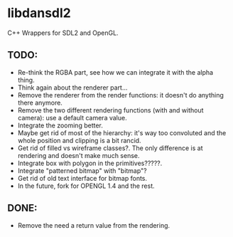 # libdansdl2
C++ Wrappers for SDL2 and OpenGL.

## TODO: 
- Re-think the RGBA part, see how we can integrate it with the alpha thing.
- Think again about the renderer part... 
- Remove the renderer from the render functions: it doesn't do anything there anymore.
- Remove the two different rendering functions (with and without camera): use a default camera value.
- Integrate the zooming better.
- Maybe get rid of most of the hierarchy: it's way too convoluted and the whole position and clipping is a bit rancid.
- Get rid of filled vs wireframe classes?. The only difference is at rendering and doesn't make much sense.
- Integrate box with polygon in the primitives?????.
- Integrate "patterned bitmap" with "bitmap"?
- Get rid of old text interface for bitmap fonts.
- In the future, fork for OPENGL 1.4 and the rest.

## DONE:
- Remove the need a return value from the rendering.
